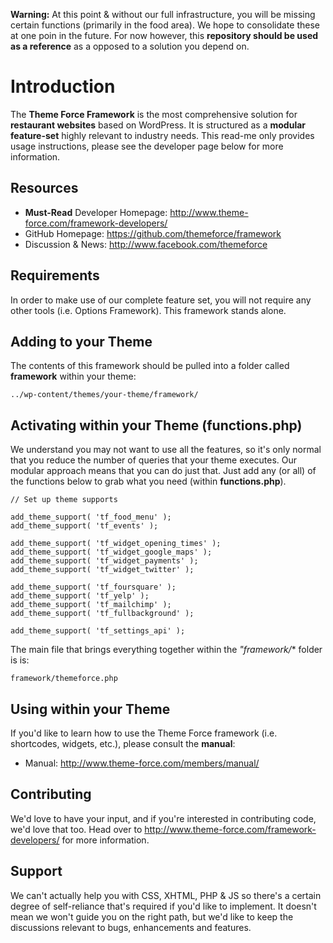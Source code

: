 **Warning:** At this point & without our full infrastructure, you will be missing certain functions (primarily in the food area). We hope to consolidate these at one poin in the future. For now however, this **repository should be used as a reference** as a opposed to a solution you depend on.

# Introduction

The **Theme Force Framework** is the most comprehensive solution for **restaurant websites** based on WordPress. It is
structured as a **modular feature-set** highly relevant to industry needs. This read-me only provides usage instructions, please see the developer page below for more information.

## Resources

* **Must-Read** Developer Homepage: http://www.theme-force.com/framework-developers/
* GitHub Homepage: https://github.com/themeforce/framework
* Discussion & News: http://www.facebook.com/themeforce

## Requirements

In order to make use of our complete feature set, you will not require any other tools (i.e. Options Framework). This framework stands alone.

## Adding to your Theme

The contents of this framework should be pulled into a folder called **framework** within your theme:

	../wp-content/themes/your-theme/framework/

## Activating within your Theme (functions.php)

We understand you may not want to use all the features, so it's only normal that you reduce the number of queries
that your theme executes. Our modular approach means that you can do just that. Just add any (or all) of the functions below to grab what you need (within **functions.php**).

	// Set up theme supports
	
	add_theme_support( 'tf_food_menu' );
	add_theme_support( 'tf_events' );
	
	add_theme_support( 'tf_widget_opening_times' );
	add_theme_support( 'tf_widget_google_maps' );
	add_theme_support( 'tf_widget_payments' );
    add_theme_support( 'tf_widget_twitter' );

	add_theme_support( 'tf_foursquare' );
	add_theme_support( 'tf_yelp' );
	add_theme_support( 'tf_mailchimp' );
	add_theme_support( 'tf_fullbackground' );
	
	add_theme_support( 'tf_settings_api' );
	
The main file that brings everything together within the *"framework/** folder is is:

	framework/themeforce.php
	
## Using within your Theme	

If you'd like to learn how to use the Theme Force framework (i.e. shortcodes, widgets, etc.), please consult the **manual**:

* Manual: http://www.theme-force.com/members/manual/

## Contributing

We'd love to have your input, and if you're interested in contributing code, we'd love that too. Head over to http://www.theme-force.com/framework-developers/ for more information.
	
## Support

We can't actually help you with CSS, XHTML, PHP & JS so there's a certain degree of self-reliance that's required if you'd like to implement. It doesn't mean we won't guide you on the right path, but we'd like to keep the discussions relevant to bugs, enhancements and features.
